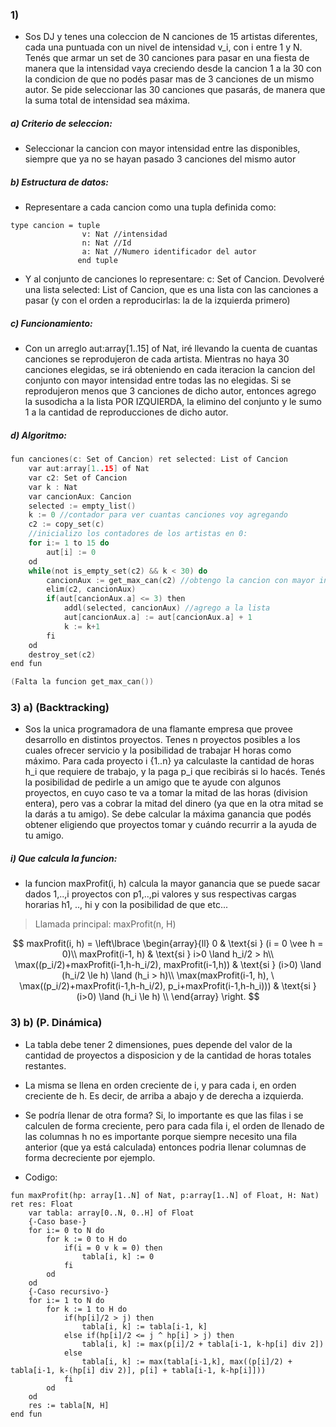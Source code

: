 ### 1) 
- Sos DJ y tenes una coleccion de N canciones de 15 artistas diferentes, cada una puntuada con un nivel de intensidad v_i, con i entre 1 y N. Tenés que armar un set de 30 canciones para pasar en una fiesta de manera que la intensidad vaya creciendo desde la cancion 1 a la 30 con la condicion de que no podés pasar mas de 3 canciones de un mismo autor. Se pide seleccionar las 30 canciones que pasarás, de manera que la suma total de intensidad sea máxima.

##### a) Criterio de seleccion:
- Seleccionar la cancion con mayor intensidad entre las disponibles, siempre que ya no se hayan pasado 3 canciones del mismo autor

##### b) Estructura de datos: 
- Representare a cada cancion como una tupla definida como:
~~~
type cancion = tuple
                v: Nat //intensidad
                n: Nat //Id
                a: Nat //Numero identificador del autor
               end tuple      
~~~
- Y al conjunto de canciones lo representare: c: Set of Cancion. Devolveré una lista selected: List of Cancion, que es una lista con las canciones a pasar (y con el orden a reproducirlas: la de la izquierda primero)
##### c) Funcionamiento:
- Con un arreglo aut:array[1..15] of Nat, iré llevando la cuenta de cuantas canciones se reprodujeron de cada artista. Mientras no haya 30 canciones elegidas, se irá obteniendo en cada iteracion la cancion del conjunto con mayor intensidad entre todas las no elegidas. Si se reprodujeron menos que 3 canciones de dicho autor, entonces agrego la susodicha a la lista POR IZQUIERDA, la elimino del conjunto y le sumo 1 a la cantidad de reproducciones de dicho autor. 

##### d) Algoritmo:

````C
fun canciones(c: Set of Cancion) ret selected: List of Cancion
    var aut:array[1..15] of Nat
    var c2: Set of Cancion
    var k : Nat
    var cancionAux: Cancion
    selected := empty_list()
    k := 0 //contador para ver cuantas canciones voy agregando
    c2 := copy_set(c)
    //inicializo los contadores de los artistas en 0:
    for i:= 1 to 15 do
        aut[i] := 0
    od
    while(not is_empty_set(c2) && k < 30) do
        cancionAux := get_max_can(c2) //obtengo la cancion con mayor intensidad
        elim(c2, cancionAux)
        if(aut[cancionAux.a] <= 3) then
            addl(selected, cancionAux) //agrego a la lista
            aut[cancionAux.a] := aut[cancionAux.a] + 1
            k := k+1
        fi
    od
    destroy_set(c2)
end fun

(Falta la funcion get_max_can())
````        

### 3) a) (Backtracking)
- Sos la unica programadora de una flamante empresa que provee desarrollo en distintos proyectos. Tenes n proyectos posibles a los cuales ofrecer servicio y la posibilidad de trabajar H horas como máximo. Para cada proyecto i {1..n} ya calculaste la cantidad de horas h_i que requiere de trabajo, y la paga p_i que recibirás si lo hacés. Tenés la posibilidad de pedirle a un amigo que te ayude con algunos proyectos, en cuyo caso te va a tomar la mitad de las horas (division entera), pero vas a cobrar la mitad del dinero (ya que en la otra mitad se la darás a tu amigo). Se debe calcular la máxima ganancia que podés obtener eligiendo que proyectos tomar y cuándo recurrir a la ayuda de tu amigo.

##### i) Que calcula la funcion:
- la funcion maxProfit(i, h) calcula la mayor ganancia que se puede sacar dados 1,..,i proyectos con p1,..,pi valores y sus respectivas cargas horarias h1, .., hi y con la posibilidad de que etc...

> Llamada principal: maxProfit(n, H)

$$
maxProfit(i, h) =
\left\lbrace
\begin{array}{ll}
0 & \text{si } (i = 0 \vee h = 0)\\
maxProfit(i-1, h) & \text{si } i>0 \land h_i/2 > h\\
\max((p_i/2)+maxProfit(i-1,h-h_i/2), maxProfit(i-1,h)) & \text{si } (i>0) \land (h_i/2 \le h) \land (h_i > h)\\
\max(maxProfit(i-1, h), \ \max((p_i/2)+maxProfit(i-1,h-h_i/2), p_i+maxProfit(i-1,h-h_i))) & \text{si } (i>0) \land (h_i \le h) \\
\end{array}
\right.
$$

### 3) b) (P. Dinámica)
-  La tabla debe tener 2 dimensiones, pues depende del valor de la cantidad de proyectos a disposicion y de la cantidad de horas totales restantes. 
- La misma se llena en orden creciente de i, y para cada i, en orden creciente de h. Es decir, de arriba a abajo y de derecha a izquierda.
- Se podría llenar de otra forma? Si, lo importante es que las filas i se calculen de forma creciente, pero para cada fila i, el orden de llenado de las columnas h no es importante porque siempre necesito una fila anterior (que ya está calculada) entonces podria llenar columnas de forma decreciente por ejemplo.

- Codigo:
~~~
fun maxProfit(hp: array[1..N] of Nat, p:array[1..N] of Float, H: Nat) ret res: Float
    var tabla: array[0..N, 0..H] of Float
    {-Caso base-}
    for i:= 0 to N do
        for k := 0 to H do
            if(i = 0 v k = 0) then
                tabla[i, k] := 0
            fi
        od
    od
    {-Caso recursivo-}
    for i:= 1 to N do
        for k := 1 to H do
            if(hp[i]/2 > j) then
                tabla[i, k] := tabla[i-1, k]
            else if(hp[i]/2 <= j ^ hp[i] > j) then
                tabla[i, k] := max(p[i]/2 + tabla[i-1, k-hp[i] div 2])
            else
                tabla[i, k] := max(tabla[i-1,k], max((p[i]/2) + tabla[i-1, k-(hp[i] div 2)], p[i] + tabla[i-1, k-hp[i]])) 
            fi
        od
    od
    res := tabla[N, H]
end fun
~~~